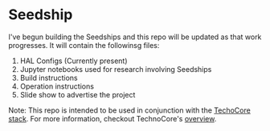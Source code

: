 # Seedship
I've begun building the Seedships and this repo will be updated as that work progresses. It will contain the followinsg files:
1. HAL Configs (Currently present)
2. Jupyter notebooks used for research involving Seedships
3. Build instructions
4. Operation instructions
5. Slide show to advertise the project

Note: 
This repo is intended to be used in conjunction with the [TechoCore stack](https://github.com/SciFiFarms/TechnoCore). For more information, checkout TechnoCore's [overview](https://github.com/SciFiFarms/TechnoCore/blob/master/CONTRIBUTING.md#overview).

